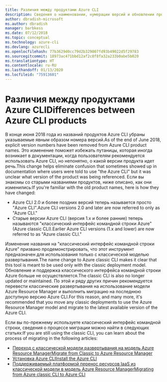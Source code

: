 ```yaml
---
title: Различия между продуктами Azure CLI
description: Сведения о наименовании, нумерации версий и обновлении продуктов Azure CLI.
author: dbradish-microsoft
ms.author: dbradish
manager: barbkess
ms.date: 07/12/2018
ms.topic: conceptual
ms.technology: azure-cli
ms.devlang: azurecli
ms.openlocfilehash: 77b3629d0cc79d2b329007fd93b49022d5f29783
ms.sourcegitcommit: 18973ac471bbd12af2c8f8fa32a233b0abe5b020
ms.translationtype: HT
ms.contentlocale: ru-RU
ms.lasthandoff: 01/13/2020
ms.locfileid: "75913601"
---
```

# <a name="differences-between-azure-cli-products"></a><span data-ttu-id="bed56-103">Различия между продуктами Azure CLI</span><span class="sxs-lookup"><span data-stu-id="bed56-103">Differences between Azure CLI products</span></span>

<span data-ttu-id="bed56-104">В конце июня 2018 года из названий продуктов Azure CLI убраны указываемые явным образом номера версий.</span><span class="sxs-lookup"><span data-stu-id="bed56-104">As of the end of June 2018, explicit version numbers have been removed from Azure CLI product names.</span></span> <span data-ttu-id="bed56-105">Это изменение поможет избежать путаницы, которая иногда возникает в документации, когда пользователям рекомендуется использовать Azure CLI, но непонятно, о какой версии продукта идет речь.</span><span class="sxs-lookup"><span data-stu-id="bed56-105">This change helps eliminate confusion that sometimes showed up in documentation where users were told to use "the Azure CLI" but it was unclear what version of the product was being referenced.</span></span> <span data-ttu-id="bed56-106">Если вы знакомы со старыми названиями продуктов, ниже описано, как они изменились:</span><span class="sxs-lookup"><span data-stu-id="bed56-106">If you're familiar with the old product names, here is how they have changed:</span></span>

* <span data-ttu-id="bed56-107">Azure CLI 2.0 и более поздних версий теперь называется просто "Azure CLI".</span><span class="sxs-lookup"><span data-stu-id="bed56-107">Azure CLI versions 2.0 and later are now referred to only as "Azure CLI."</span></span>
* <span data-ttu-id="bed56-108">Старые версии Azure CLI (версия 1.х и более ранние) теперь называются "классический интерфейс командной строки Azure" (Azure classic CLI).</span><span class="sxs-lookup"><span data-stu-id="bed56-108">Earlier Azure CLI versions (1.x and lower) are now referred to as "Azure classic CLI."</span></span>

<span data-ttu-id="bed56-109">Изменение названия на "классический интерфейс командной строки Azure" призвано продемонстрировать, что этот инструмент предназначен для использования только с классической моделью развертывания.</span><span class="sxs-lookup"><span data-stu-id="bed56-109">The name change to Azure classic CLI makes it clear that this tool is meant to be used only with the classic deployment model.</span></span> <span data-ttu-id="bed56-110">Обновление и поддержка классического интерфейса командной строки Azure больше не осуществляется.</span><span class="sxs-lookup"><span data-stu-id="bed56-110">The classic CLI is also no longer updated or maintained.</span></span> <span data-ttu-id="bed56-111">По этой и ряду других причин рекомендуется перевести классические развертывания на использование модели Azure Resource Manager и выполнить миграцию на последнюю доступную версию Azure CLI.</span><span class="sxs-lookup"><span data-stu-id="bed56-111">For this reason, and many more, it's recommended that you move any classic deployments to use the Azure Resource Manager model and migrate to the latest available version of the Azure CLI.</span></span>

<span data-ttu-id="bed56-112">Если вы по-прежнему используете классический интерфейс командной строки, сведения о процессе миграции можно найти в следующих статьях:</span><span class="sxs-lookup"><span data-stu-id="bed56-112">If you are still using the classic CLI, you can learn about the process of migrating in the following articles:</span></span>

* [<span data-ttu-id="bed56-113">Переход с классической модели развертывания на модель Azure Resource Manager</span><span class="sxs-lookup"><span data-stu-id="bed56-113">Migrate from Classic to Azure Resource Manager</span></span>](/azure/virtual-machines/linux/migration-classic-resource-manager-overview)
* [<span data-ttu-id="bed56-114">Установка Azure CLI</span><span class="sxs-lookup"><span data-stu-id="bed56-114">Install the Azure CLI</span></span>](install-azure-cli.md)
* [<span data-ttu-id="bed56-115">Поддерживаемый платформой перенос ресурсов IaaS из классической модели в модель Azure Resource Manager</span><span class="sxs-lookup"><span data-stu-id="bed56-115">Migrating from Azure classic CLI to Azure CLI</span></span>](https://github.com/Azure/azure-cli/blob/dev/doc/classic_cli_migration.md)
